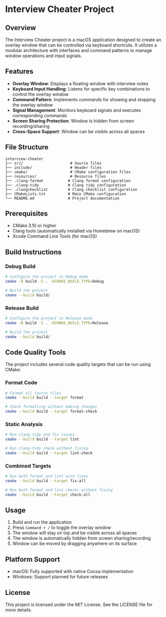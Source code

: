# Interview Cheater Project

## Overview
The Interview Cheater project is a macOS application designed to create an overlay window that can be controlled via keyboard shortcuts. It utilizes a modular architecture with interfaces and command patterns to manage window operations and input signals.

## Features
- **Overlay Window**: Displays a floating window with interview notes
- **Keyboard Input Handling**: Listens for specific key combinations to control the overlay window
- **Command Pattern**: Implements commands for showing and stopping the overlay window
- **Signal Management**: Monitors keyboard signals and executes corresponding commands
- **Screen Sharing Protection**: Window is hidden from screen recording/sharing
- **Cross-Space Support**: Window can be visible across all spaces

## File Structure
```
interview-cheater
├── src/                     # Source files
├── include/                 # Header files
├── cmake/                   # CMake configuration files
├── resources/               # Resource files
├── .clang-format           # Clang format configuration
├── .clang-tidy             # Clang tidy configuration
├── .clangchecklist         # Clang checklist configuration
├── CMakeLists.txt          # Main CMake configuration
└── README.md               # Project documentation
```

## Prerequisites
- CMake 3.10 or higher
- Clang tools (automatically installed via Homebrew on macOS)
- Xcode Command Line Tools (for macOS)

## Build Instructions

### Debug Build
```bash
# Configure the project in Debug mode
cmake -B build -S . -DCMAKE_BUILD_TYPE=Debug

# Build the project
cmake --build build/
```

### Release Build
```bash
# Configure the project in Release mode
cmake -B build -S . -DCMAKE_BUILD_TYPE=Release

# Build the project
cmake --build build/
```

## Code Quality Tools

The project includes several code quality targets that can be run using CMake:

### Format Code
```bash
# Format all source files
cmake --build build --target format

# Check formatting without making changes
cmake --build build --target format-check
```

### Static Analysis
```bash
# Run clang-tidy and fix issues
cmake --build build --target lint

# Run clang-tidy check without fixing
cmake --build build --target lint-check
```

### Combined Targets
```bash
# Run both format and lint with fixes
cmake --build build --target fix-all

# Run both format and lint checks without fixing
cmake --build build --target check-all
```

## Usage
1. Build and run the application
2. Press `Command + /` to toggle the overlay window
3. The window will stay on top and be visible across all spaces
4. The window is automatically hidden from screen sharing/recording
5. Window can be moved by dragging anywhere on its surface

## Platform Support
- macOS: Fully supported with native Cocoa implementation
- Windows: Support planned for future releases

## License
This project is licensed under the MIT License. See the LICENSE file for more details.